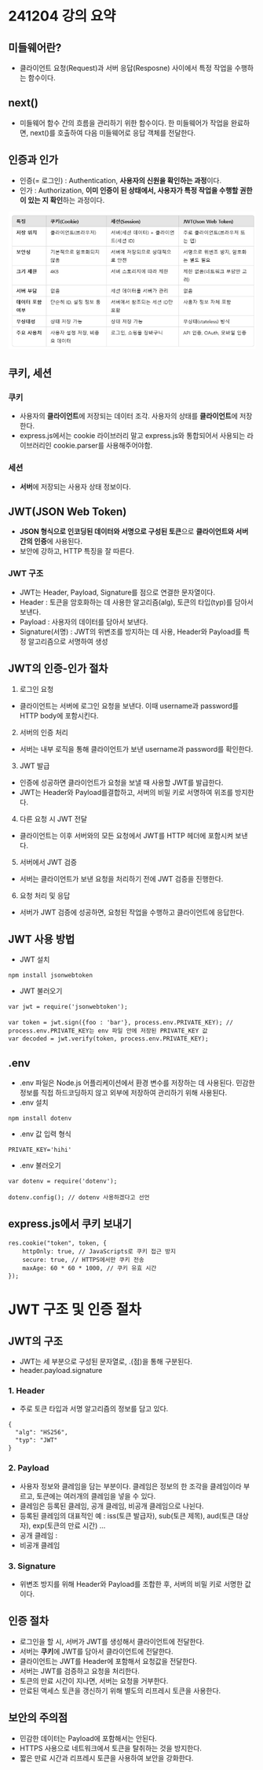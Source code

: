 # 241204 강의 요약

## 미들웨어란?
- 클라이언트 요청(Request)과 서버 응답(Resposne) 사이에서 특정 작업을 수행하는 함수이다.

## next()
- 미들웨어 함수 간의 흐름을 관리하기 위한 함수이다. 한 미들웨어가 작업을 완료하면, next()를 호출하여 다음 미들웨어로 응답 객체를 전달한다.

## 인증과 인가
- 인증(= 로그인) : Authentication, **사용자의 신원을 확인하는 과정**이다.
- 인가 : Authorization, **이미 인증이 된 상태에서, 사용자가 특정 작업을 수행할 권한이 있는 지 확인**하는 과정이다.

![alt text](image-1.png)
## 쿠키, 세션
### 쿠키
- 사용자의 **클라이언트**에 저장되는 데이터 조각. 사용자의 상태를 **클라이언트**에 저장한다.
- express.js에서는 cookie 라이브러리 말고 express.js와 통합되어서 사용되는 라이브러리인 cookie.parser를 사용해주어야함.
### 세션
- **서버**에 저장되는 사용자 상태 정보이다.

## JWT(JSON Web Token)
- **JSON 형식으로 인코딩된 데이터와 서명으로 구성된 토큰**으로 **클라이언트와 서버 간의 인증**에 사용된다.
- 보안에 강하고, HTTP 특징을 잘 따른다.
### JWT 구조
- JWT는 Header, Payload, Signature를 점으로 연결한 문자열이다.
- Header : 토큰을 암호화하는 데 사용한 알고리즘(alg), 토큰의 타입(typ)를 담아서 보낸다.
- Payload : 사용자의 데이터를 담아서 보낸다.
- Signature(서명) : JWT의 위변조를 방지하는 데 사용, Header와 Payload를 특정 알고리즘으로 서명하여 생성

## JWT의 인증-인가 절차
1) 로그인 요청
- 클라이언트는 서버에 로그인 요청을 보낸다. 이때 username과 password를 HTTP body에 포함시킨다.
2) 서버의 인증 처리
- 서버는 내부 로직을 통해 클라이언트가 보낸 username과 password를 확인한다.
3) JWT 발급
- 인증에 성공하면 클라이언트가 요청을 보낼 때 사용할 JWT를 발급한다.
- JWT는 Header와 Payload를결합하고, 서버의 비밀 키로 서명하여 위조를 방지한다.
4) 다른 요청 시 JWT 전달
- 클라이언트는 이후 서버와의 모든 요청에서 JWT를 HTTP 헤더에 포함시켜 보낸다.
5) 서버에서 JWT 검증
- 서버는 클라이언트가 보낸 요청을 처리하기 전에 JWT 검증을 진행한다.
6) 요청 처리 및 응답
- 서버가 JWT 검증에 성공하면, 요청된 작업을 수행하고 클라이언트에 응답한다.

## JWT 사용 방법
- JWT 설치
```
npm install jsonwebtoken
```
- JWT 불러오기
```
var jwt = require('jsonwebtoken');

var token = jwt.sign({foo : 'bar'}, process.env.PRIVATE_KEY); // process.env.PRIVATE_KEY는 env 파일 안에 저장된 PRIVATE_KEY 값
var decoded = jwt.verify(token, process.env.PRIVATE_KEY);
```

## .env
- .env 파일은 Node.js 어플리케이션에서 환경 변수를 저장하는 데 사용된다. 민감한 정보를 직접 하드코딩하지 않고 외부에 저장하여 관리하기 위해 사용된다.
- .env 설치
```
npm install dotenv
```
- .env 값 입력 형식
```
PRIVATE_KEY='hihi'
```
- .env 불러오기
```
var dotenv = require('dotenv');

dotenv.config(); // dotenv 사용하겠다고 선언
```
## express.js에서 쿠키 보내기
```
res.cookie("token", token, {
    httpOnly: true, // JavaScripts로 쿠키 접근 방지
    secure: true, // HTTPS에서만 쿠키 전송
    maxAge: 60 * 60 * 1000, // 쿠키 유효 시간
});
```

# JWT 구조 및 인증 절차
## JWT의 구조
- JWT는 세 부분으로 구성된 문자열로, .(점)을 통해 구분된다.
- header.payload.signature
### 1. Header
- 주로 토큰 타입과 서명 알고리즘의 정보를 담고 있다.
```
{
  "alg": "HS256",
  "typ": "JWT"
}
```
### 2. Payload
- 사용자 정보와 클레임을 담는 부분이다. 클레임은 정보의 한 조각을 클레임이라 부르고, 토큰에는 여러개의 클레임을 넣을 수 있다.
- 클레임은 등록된 클레임, 공개 클레임, 비공개 클레임으로 나뉜다.
- 등록된 클레임의 대표적인 예 : iss(토큰 발급자), sub(토큰 제목), aud(토큰 대상자), exp(토큰의 만료 시간) ...
- 공개 클레임 : 
- 비공개 클레임

### 3. Signature
- 위변조 방지를 위해 Header와 Payload를 조합한 후, 서버의 비밀 키로 서명한 값이다.

## 인증 절차
- 로그인을 할 시, 서버가 JWT를 생성해서 클라이언트에 전달한다.
- 서버는 **쿠키**에 JWT를 담아서 클라이언트에 전달한다.
- 클라이언트는 JWT를 Header에 포함해서 요청값을 전달한다.
- 서버는 JWT를 검증하고 요청을 처리한다.
- 토큰의 만료 시간이 지나면, 서버는 요청을 거부한다.
- 만료된 액세스 토큰을 갱신하기 위해 별도의 리프레시 토큰을 사용한다.

## 보안의 주의점
- 민감한 데이터는 Payload에 포함해서는 안된다.
- HTTPS 사용으로 네트워크에서 토큰을 탈취하는 것을 방지한다.
- 짧은 만료 시간과 리프레시 토큰을 사용하여 보안을 강화한다.